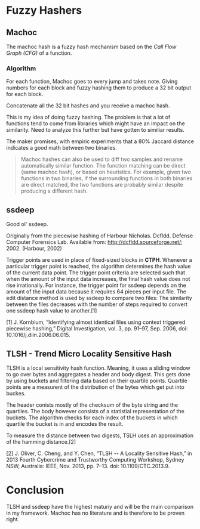 # Fuzzy Hashers

## Machoc

The machoc hash is a fuzzy hash mechanism based on the _Call Flow Graph_ _(CFG)_ of a function.

### Algorithm

For each function, Machoc goes to every jump and takes note. Giving numbers for each block and fuzzy hashing them to produce a 32 bit output for each block.

Concatenate all the 32 bit hashes and you receive a machoc hash.

This is my idea of doing fuzzy hashing. The problem is that a lot of functions tend to come from libraries which might have an impact on the similarity. Need to analyze this further but have gotten to similiar results.

The maker promises, with empiric experiments that a 80% Jaccard distance indicates a good math between two binaries.

>Machoc hashes can also be used to diff two samples and rename automatically similar function. The function matching can be direct (same machoc hash), or based on heuristics. For example, given two functions in two binaries, if the surrounding functions in both binaries are direct matched, the two functions are probably similar despite producing a different hash.

## ssdeep

Good ol' ssdeep.

Originally from the piecewise hashing of Harbour Nicholas. Dcfldd. Defense Computer Forensics Lab. Available from: http://dcfldd.sourceforge.net/; 2002.
(Harbour, 2002)

Trigger points are used in place of fixed-sized blocks in **CTPH**. Whenever a particular trigger point is reached, the algorithm determines the hash value of the current data point. The trigger point criteria are selected such that when the amount of the input data increases, the final hash value does not rise irrationally. For instance, the trigger point for ssdeep depends on the amount of the input data because it requires 64 pieces per input file. The edit distance method is used by ssdeep to compare two files: The similarity between the files decreases with the number of steps required to convert one ssdeep hash value to another.[1]

[1] J. Kornblum, “Identifying almost identical files using context triggered piecewise hashing,” Digital Investigation, vol. 3, pp. 91–97, Sep. 2006, doi: 10.1016/j.diin.2006.06.015.


## TLSH - Trend Micro Locality Sensitive Hash

TLSH is a local sensitivity hash function. Meaning, it uses a sliding window to go over bytes and aggregates a header and body digest.
This gets done by using buckets and filtering data based on their quartile points. Quartile points are a measurent of the distribution of the bytes which get put into buckes.

The header conists mostly of the checksum of the byte string and the quartiles.
The body however consists of a statistial representation of the buckets. The algorithm checks for each index of the buckets in which quartile the bucket is in and encodes the result.

To measure the distance between two digests, TSLH uses an approximation of the hamming distance.[2]

[2] J. Oliver, C. Cheng, and Y. Chen, “TLSH -- A Locality Sensitive Hash,” in 2013 Fourth Cybercrime and Trustworthy Computing Workshop, Sydney NSW, Australia: IEEE, Nov. 2013, pp. 7–13. doi: 10.1109/CTC.2013.9.

# Conclusion

TLSH and ssdeep have the highest maturiy and will be the main comparison in my framework. Machoc has no literature and is therefore to be proven right.
